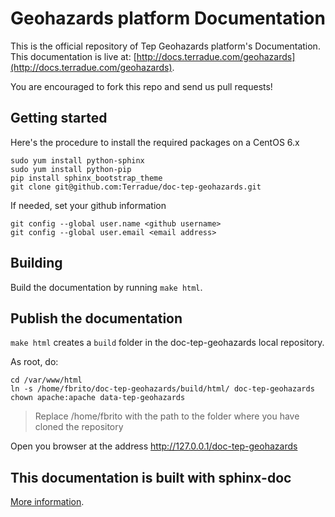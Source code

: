 # Geohazards platform Documentation

This is the official repository of Tep Geohazards platform's Documentation. This
documentation is live at:
[http://docs.terradue.com/geohazards](http://docs.terradue.com/geohazards).

You are encouraged to fork this repo and send us pull requests!

## Getting started

Here's the procedure to install the required packages on a CentOS 6.x

```
sudo yum install python-sphinx
sudo yum install python-pip
pip install sphinx_bootstrap_theme
git clone git@github.com:Terradue/doc-tep-geohazards.git
```

If needed, set your github information

```
git config --global user.name <github username>
git config --global user.email <email address>
```

## Building

Build the documentation by running ``make html``.

## Publish the documentation

``make html`` creates a ``build`` folder in the doc-tep-geohazards local repository.

As root, do:

```
cd /var/www/html
ln -s /home/fbrito/doc-tep-geohazards/build/html/ doc-tep-geohazards
chown apache:apache data-tep-geohazards
```
> Replace /home/fbrito with the path to the folder where you have cloned the repository

Open you browser at the address http://127.0.0.1/doc-tep-geohazards

## This documentation is built with sphinx-doc

[More information](http://sphinx-doc.org/).
